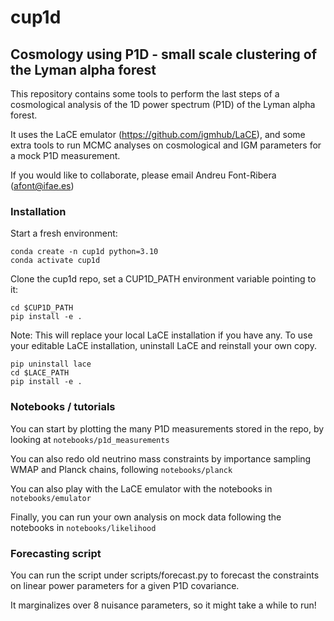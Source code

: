 # cup1d

## Cosmology using P1D - small scale clustering of the Lyman alpha forest

This repository contains some tools to perform the last steps of a cosmological analysis of the 1D power spectrum (P1D) of the Lyman alpha forest. 

It uses the LaCE emulator (https://github.com/igmhub/LaCE), and some extra tools to run MCMC analyses on cosmological and IGM parameters for a mock P1D measurement.

If you would like to collaborate, please email Andreu Font-Ribera (afont@ifae.es)
 

### Installation

Start a fresh environment:

```
conda create -n cup1d python=3.10
conda activate cup1d
```

Clone the cup1d repo, set a CUP1D_PATH environment variable pointing to it:

```
cd $CUP1D_PATH
pip install -e .
```

Note: This will replace your local LaCE installation if you have any. To use your editable LaCE installation, uninstall LaCE and reinstall your own copy.

```
pip uninstall lace
cd $LACE_PATH
pip install -e .
```

### Notebooks / tutorials

You can start by plotting the many P1D measurements stored in the repo, by looking at `notebooks/p1d_measurements`

You can also redo old neutrino mass constraints by importance sampling WMAP and Planck chains, following `notebooks/planck`

You can also play with the LaCE emulator with the notebooks in `notebooks/emulator`

Finally, you can run your own analysis on mock data following the notebooks in `notebooks/likelihood`


### Forecasting script

You can run the script under scripts/forecast.py to forecast the constraints on linear power parameters for a given P1D covariance.

It marginalizes over 8 nuisance parameters, so it might take a while to run!
